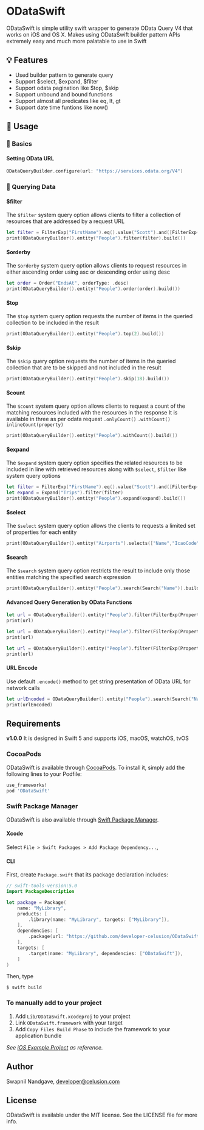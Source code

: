 # ODataSwift

ODataSwift is simple utility swift wrapper to generate OData Query V4 that works on iOS and OS X. Makes using ODataSwift builder pattern APIs extremely easy 
and much more palatable to use in Swift

## :bulb: Features

- Used builder pattern to generate query
- Support $select, $expand, $filter
- Support odata pagination like $top, $skip
- Support unbound and bound functions
- Support almost all predicates like eq, lt, gt
- Support date time funtions like now()

## :book: Usage

### :key: Basics

#### Setting OData URL
```swift
ODataQueryBuilder.configure(url: "https://services.odata.org/V4")
```

### :key: Querying Data

#### $filter
The `$filter` system query option allows clients to filter a collection of resources that are addressed by a request URL
```swift
let filter = FilterExp("FirstName").eq().value("Scott").and([FilterExp("FirstName").eq().value("Scott")])
print(ODataQueryBuilder().entity("People").filter(filter).build())
```
#### $orderby
The `$orderby` system query option allows clients to request resources in either ascending order using asc or descending order using desc
```swift
let order = Order("EndsAt", orderType: .desc)
print(ODataQueryBuilder().entity("People").order(order).build())
```
#### $top
The `$top` system query option requests the number of items in the queried collection to be included in the result
```swift
print(ODataQueryBuilder().entity("People").top(2).build())
```
#### $skip
The `$skip` query option requests the number of items in the queried collection that are to be skipped and not included in the result
```swift
print(ODataQueryBuilder().entity("People").skip(18).build())
```
#### $count
The `$count` system query option allows clients to request a count of the matching resources included with the resources in the response
It is available in three as per odata request `.onlyCount()` `.withCount()` `inlineCount(property)`
```swift
print(ODataQueryBuilder().entity("People").withCount().build())
```
#### $expand
The `$expand` system query option specifies the related resources to be included in line with retrieved resources along with `$select`, `$filter` like system query options 
```swift
let filter = FilterExp("FirstName").eq().value("Scott").and([FilterExp("FirstName").eq().value("Scott")])
let expand = Expand("Trips").filter(filter)
print(ODataQueryBuilder().entity("People").expand(expand).build())
```
#### $select
The `$select` system query option allows the clients to requests a limited set of properties for each entity
```swift
print(ODataQueryBuilder().entity("Airports").selects(["Name","IcaoCode"]).build())
```
#### $search
The `$search` system query option restricts the result to include only those entities matching the specified search expression
```swift
print(ODataQueryBuilder().entity("People").search(Search("Name")).build())
```
#### Advanced Query Generation by OData Functions
```swift
let url = ODataQueryBuilder().entity("People").filter(FilterExp(PropertyFunc("name", .length)).eq().value(30)).build()
print(url)
```
```swift
let url = ODataQueryBuilder().entity("People").filter(FilterExp(PropertyFunc("designation", .substring).value(1)).eq().value("di")).build()
print(url)
```
```swift
let url = ODataQueryBuilder().entity("People").filter(FilterExp(PropertyFunc("CreatedOn", .year)).eq().value(2020)).build()
print(url)
```

#### URL Encode
Use default `.encode()` method to get string presentation of OData URL for network calls
```swift
let urlEncoded = ODataQueryBuilder().entity("People").search(Search("Name")).encode()
print(urlEncoded)
```

## Requirements

**v1.0.0**
It is designed in Swift 5 and supports iOS, macOS, watchOS, tvOS

### CocoaPods

ODataSwift is available through [CocoaPods](http://cocoapods.org). To install
it, simply add the following lines to your Podfile:

```ruby
use_frameworks!
pod 'ODataSwift'
```
### Swift Package Manager

ODataSwift is also available through [Swift Package Manager](https://github.com/apple/swift-package-manager/).

#### Xcode

Select `File > Swift Packages > Add Package Dependency...`,  

[comment]: <> (<img src="https://user-images.githubusercontent.com/40610/67627000-2833b580-f88f-11e9-89ef-18819b1a6c67.png" width="800px" />)

#### CLI

First, create `Package.swift` that its package declaration includes:

```swift
// swift-tools-version:5.0
import PackageDescription

let package = Package(
    name: "MyLibrary",
    products: [
        .library(name: "MyLibrary", targets: ["MyLibrary"]),
    ],
    dependencies: [
        .package(url: "https://github.com/developer-celusion/ODataSwift.git", from: "1.0.0"),
    ],
    targets: [
        .target(name: "MyLibrary", dependencies: ["ODataSwift"]),
    ]
)
```

Then, type

```shell
$ swift build
```

### To manually add to your project

1. Add `Lib/ODataSwift.xcodeproj` to your project
2. Link `ODataSwift.framework` with your target
3. Add `Copy Files Build Phase` to include the framework to your application bundle

_See [iOS Example Project](https://github.com/developer-celusion/ODataSwift/tree/master/Examples/Example-iOS) as reference._

[comment]: <> (<img src="https://raw.githubusercontent.com/kishikawakatsumi/KeychainAccess/master/Screenshots/Installation.png" width="800px" />)

## Author

Swapnil Nandgave, developer@celusion.com

## License

ODataSwift is available under the MIT license. See the LICENSE file for more info.





